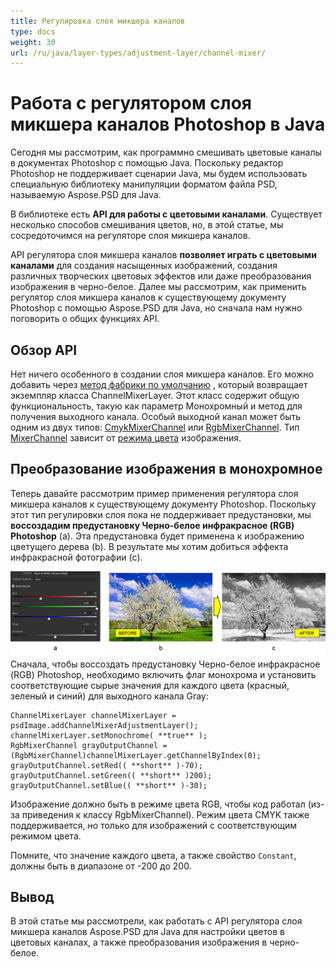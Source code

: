 ```yaml
---
title: Регулировка слоя микшера каналов
type: docs
weight: 30
url: /ru/java/layer-types/adjustment-layer/channel-mixer/
---
```


# Работа с регулятором слоя микшера каналов Photoshop в Java

Сегодня мы рассмотрим, как программно смешивать цветовые каналы в документах Photoshop с помощью Java. Поскольку редактор Photoshop не поддерживает сценарии Java, мы будем использовать специальную библиотеку манипуляции форматом файла PSD, называемую Aspose.PSD для Java.

В библиотеке есть **API для работы с цветовыми каналами**. Существует несколько способов смешивания цветов, но, в этой статье, мы сосредоточимся на регуляторе слоя микшера каналов.

API регулятора слоя микшера каналов **позволяет играть с цветовыми каналами** для создания насыщенных изображений, создания различных творческих цветовых эффектов или даже преобразования изображения в черно-белое. Далее мы рассмотрим, как применить регулятор слоя микшера каналов к существующему документу Photoshop с помощью Aspose.PSD для Java, но сначала нам нужно поговорить о общих функциях API.

## Обзор API

Нет ничего особенного в создании слоя микшера каналов. Его можно добавить через [метод фабрики по умолчанию](https://reference.aspose.com/psd/java/com.aspose.psd.fileformats.psd/PsdImage#addChannelMixerAdjustmentLayer--) , который возвращает экземпляр класса ChannelMixerLayer. Этот класс содержит общую функциональность, такую как параметр Монохромный и метод для получения выходного канала. Особый выходной канал может быть одним из двух типов: [CmykMixerChannel](https://reference.aspose.com/psd/java/com.aspose.psd.fileformats.psd.layers.adjustmentlayers/CmykMixerChannel) или [RgbMixerChannel](https://reference.aspose.com/psd/java/com.aspose.psd.fileformats.psd.layers.adjustmentlayers/RgbMixerChannel). Тип [MixerChannel](https://reference.aspose.com/psd/java/com.aspose.psd.fileformats.psd.layers.adjustmentlayers/mixerchannel) зависит от [режима цвета](https://reference.aspose.com/psd/java/com.aspose.psd.fileformats.psd/PsdImage#getColorMode--) изображения.

## Преобразование изображения в монохромное

Теперь давайте рассмотрим пример применения регулятора слоя микшера каналов к существующему документу Photoshop. Поскольку этот тип регулировки слоя пока не поддерживает предустановки, мы **воссоздадим предустановку Черно-белое инфракрасное (RGB) Photoshop** (a). Эта предустановка будет применена к изображению цветущего дерева (b). В результате мы хотим добиться эффекта инфракрасной фотографии (c).

![Пример регулятора слоя микшера каналов](channel-mixer-adjustment-psd-layer-figure-1.png) Сначала, чтобы воссоздать предустановку Черно-белое инфракрасное (RGB) Photoshop, необходимо включить флаг монохрома и установить соответствующие сырые значения для каждого цвета (красный, зеленый и синий) для выходного канала Gray:

    ChannelMixerLayer channelMixerLayer = psdImage.addChannelMixerAdjustmentLayer();
    channelMixerLayer.setMonochrome( **true** );
    RgbMixerChannel grayOutputChannel = (RgbMixerChannel)channelMixerLayer.getChannelByIndex(0);
    grayOutputChannel.setRed(( **short** )-70);
    grayOutputChannel.setGreen(( **short** )200);
    grayOutputChannel.setBlue(( **short** )-30);

Изображение должно быть в режиме цвета RGB, чтобы код работал (из-за приведения к классу RgbMixerChannel). Режим цвета CMYK также поддерживается, но только для изображений с соответствующим режимом цвета.

Помните, что значение каждого цвета, а также свойство `Constant`, должны быть в диапазоне от -200 до 200.

## Вывод

В этой статье мы рассмотрели, как работать с API регулятора слоя микшера каналов Aspose.PSD для Java для настройки цветов в цветовых каналах, а также преобразования изображения в черно-белое.
